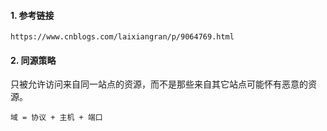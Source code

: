 #### 1. 参考链接

```
https://www.cnblogs.com/laixiangran/p/9064769.html
```

#### 2. 同源策略

​		只被允许访问来自同一站点的资源，而不是那些来自其它站点可能怀有恶意的资源。

```
域 = 协议 + 主机 + 端口
```


